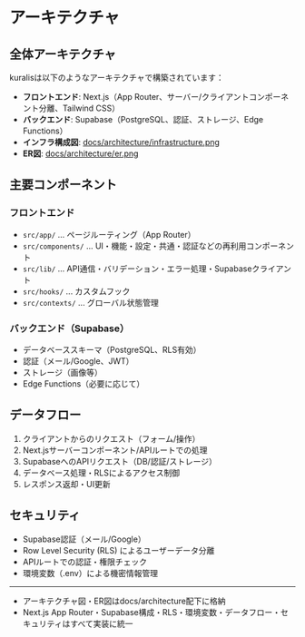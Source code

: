 # アーキテクチャ

## 全体アーキテクチャ

kuralisは以下のようなアーキテクチャで構築されています：

- **フロントエンド**: Next.js（App Router、サーバー/クライアントコンポーネント分離、Tailwind CSS）
- **バックエンド**: Supabase（PostgreSQL、認証、ストレージ、Edge Functions）
- **インフラ構成図**: [docs/architecture/infrastructure.png](architecture/infrastructure.png)
- **ER図**: [docs/architecture/er.png](architecture/er.png)

## 主要コンポーネント

### フロントエンド

- `src/app/` ... ページルーティング（App Router）
- `src/components/` ... UI・機能・設定・共通・認証などの再利用コンポーネント
- `src/lib/` ... API通信・バリデーション・エラー処理・Supabaseクライアント
- `src/hooks/` ... カスタムフック
- `src/contexts/` ... グローバル状態管理

### バックエンド（Supabase）

- データベーススキーマ（PostgreSQL、RLS有効）
- 認証（メール/Google、JWT）
- ストレージ（画像等）
- Edge Functions（必要に応じて）

## データフロー

1. クライアントからのリクエスト（フォーム/操作）
2. Next.jsサーバーコンポーネント/APIルートでの処理
3. SupabaseへのAPIリクエスト（DB/認証/ストレージ）
4. データベース処理・RLSによるアクセス制御
5. レスポンス返却・UI更新

## セキュリティ

- Supabase認証（メール/Google）
- Row Level Security (RLS) によるユーザーデータ分離
- APIルートでの認証・権限チェック
- 環境変数（.env）による機密情報管理

---

- アーキテクチャ図・ER図はdocs/architecture配下に格納
- Next.js App Router・Supabase構成・RLS・環境変数・データフロー・セキュリティはすべて実装に統一
